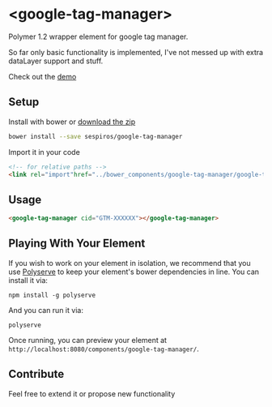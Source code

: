 # &lt;google-tag-manager&gt;

Polymer 1.2 wrapper element for google tag manager.

So far only basic functionality is implemented, I've not messed up with extra dataLayer support and stuff.

Check out the [demo](http://sespiros.github.io/google-tag-manager/)

## Setup
Install with bower or [download the zip](https://github.com/sespiros/google-tag-manager/archive/v1.0.0.zip)
```bash
bower install --save sespiros/google-tag-manager
```
Import it in your code
```html
<!-- for relative paths -->
<link rel="import"href="../bower_components/google-tag-manager/google-tag-manager.html">
```

## Usage
```html
<google-tag-manager cid="GTM-XXXXXX"></google-tag-manager>
```

## Playing With Your Element

If you wish to work on your element in isolation, we recommend that you use
[Polyserve](https://github.com/PolymerLabs/polyserve) to keep your element's
bower dependencies in line. You can install it via:

    npm install -g polyserve

And you can run it via:

    polyserve

Once running, you can preview your element at
`http://localhost:8080/components/google-tag-manager/`.

## Contribute
Feel free to extend it or propose new functionality
